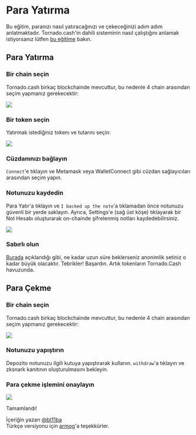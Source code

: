 # Para Yatırma

Bu eğitim, paranızı nasıl yatıracağınızı ve çekeceğinizi adım adım anlatmaktadır. Tornado.cash'in dahili sisteminin nasıl çalıştığını anlamak istiyorsanız lütfen [bu eğitime](https://docs.tornado.cash/v/tu/how-does-tornado.cash-work) bakın.

## **Para Yatırma**

### Bir chain seçin

Tornado.cash birkaç blockchainde mevcuttur, bu nedenle 4 chain arasından seçim yapmanız gerekecektir:

![](../.gitbook/assets/azpoj.gif)

### Bir token seçin

Yatırmak istediğiniz tokenı ve tutarını seçin:

![](../.gitbook/assets/abdce.gif)

### Cüzdanınızı bağlayın

`Connect`'e tıklayın ve Metamask veya WalletConnect gibi cüzdan sağlayıcıları arasından seçim yapın.

### Notunuzu kaydedin

Para Yatır'a tıklayın ve `I backed up the note`'a tıklamadan önce notunuzu güvenli bir yerde saklayın. Ayrıca, Settings'e \(sağ üst köşe\) tıklayarak bir Not Hesabı oluşturarak on-chainde şifrelenmiş notları kaydedebilirsiniz.

![](../.gitbook/assets/aaaab.gif)

### Sabırlı olun

[Burada](https://docs.tornado.cash/tips-to-remain-anonymous#be-patient) açıklandığı gibi, ne kadar uzun süre beklerseniz anonimlik setiniz o kadar büyük olacaktır.
Tebrikler! Başardın. Artık tokenların Tornado.Cash havuzunda.

## Para Çekme

### Bir chain seçin

Tornado.cash birkaç blockchainde mevcuttur, bu nedenle 4 chain arasından seçim yapmanız gerekecektir:

![](../.gitbook/assets/enregistrement-de-le-cran-2021-08-25-a-16.15.15-1-.gif)

### Notunuzu yapıştırın

Depozito notunuzu ilgili kutuya yapıştırarak kullanın. `withdraw`'a tıklayın ve zksnark kanıtının oluşturulmasını bekleyin.

### Para çekme işlemini onaylayın

![](../.gitbook/assets/abdaaaa.png)

Tamamlandı!

İçeriğin yazarı [@bt11ba](https://torn.community/u/bt11ba/)  
Türkçe versiyonu için [armog](https://twitter.com/armogedd0n)'a teşekkürler.



